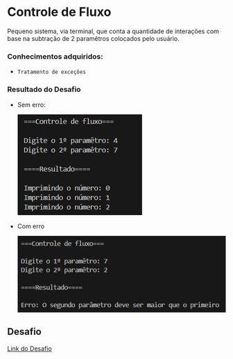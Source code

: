 # Controle de Fluxo
Pequeno sistema, via terminal, que conta a quantidade de interações com base na subtração de 2 paramêtros colocados pelo usuário.

### Conhecimentos adquiridos:

- `Tratamento de exceções`

### Resultado do Desafio 

- Sem erro:

  ![fluxoSemErro](https://github.com/Jeff-bt/dio-claro-challenges-basic/blob/main/DesafioControleFluxo/img/fluxoCorreto.png)

- Com erro

  ![fluxoSemErro](https://github.com/Jeff-bt/dio-claro-challenges-basic/blob/main/DesafioControleFluxo/img/fluxoComError.png)

## Desafio
 [Link do Desafio](https://github.com/digitalinnovationone/trilha-java-basico/tree/main/desafios/controle-fluxo)

